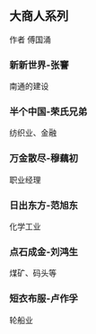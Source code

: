 ## 大商人系列

作者 傅国涌

### 新新世界-张謇
南通的建设

### 半个中国-荣氏兄弟
纺织业、金融

### 万金散尽-穆藕初
职业经理

### 日出东方-范旭东
化学工业

### 点石成金-刘鸿生
煤矿、码头等

### 短衣布服-卢作孚
轮船业
